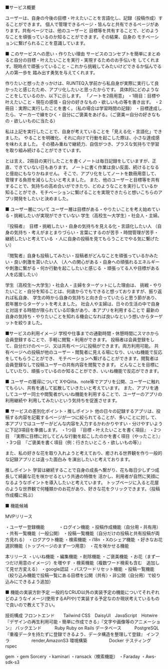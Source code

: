 ■サービス概要

ユーザーは、自身の今後の目標・叶えたいことを言語化し、記録（投稿作成）することができます。
個人で管理できるページ・皆んなと共有できるページがあります。共有ページでは、他のユーザーと
目標等を共有することで、どのようなことを頑張っているのか知ることができます。その結果、自身の
モチベーションに繋げられることを意識しています。


■ このサービスへの思い・作りたい理由
サービスのコンセプトを簡単にまとめると自分の目標・叶えたいことを実行・実現するためのお手伝いを
してくれます。現時点で頑張っていること・これから挑戦してみたいけどできるか悩んでる人の第一歩を
踏み出す勇気を与えてくれます。


作りたいと想ったきっかけは、RUNTEQ入学前から私自身が実際に実行して良かったと感じたため、アプリ化したいと思ったからです。
具体的にどのようなことをしているのか、以下に示します。
「ノートを2冊用意」
・1冊目：目標や叶えたいこと・現在の感情・自分の好きなもの・欲しいもの等を書き出す。
・2冊目：実際に実行したことを書く。（私の場合は学習時間の記録）
・目標達成したら、マーカーで線をひく・自分にご褒美をあげる。（ご褒美＝自分の好きなもの・欲しいものに当たる）

私は上記を実行したことで、自身が考えていることを「見える化・言語化」できました。
やることを明確化、それに向けて行動を起こした際は、小さな達成感を味わえました。
その積み重ねで継続力、自信がつき、プラスな気持ちで学習を取り組み続けることができています。


とは言え、2冊目の実行したことを書くノートは毎日記録をしていますが、正直、できていない日もあります。
ノートに書く作業は良い反面、続けるとなると億劫にもなりかねません。
そこで、アプリ化をしてノートを数冊用意して、管理する負担を減らしたいと考えました。
また、他のユーザーと目標等を共有することで、気持ちの高め合いができたり、どのようなことを実行しているか
知ることができ、モチベーションに繋げることを実現できたらと想いこちらのアプリ開発をしたいと決めました。

■ ユーザー層について
ユーザー層は目標がある・やりたいことを考え始めている・挑戦したいが実現ができていない
学生（高校生〜大学生）・社会人・主婦。

『投稿者』　目標・挑戦したい・自身の気持ちを見える化・言語化したい人
（自身の気持ち・考えがまとまりづらい・言葉にするのが苦手・時間管理が苦手・継続したいと考えている
・人に自身の投稿を見てもらうことでやる気に繋げたい）

『閲覧者』自身も投稿してみたい・投稿者がどんなことを頑張っているかみたい・良い刺激を貰いたい人
（人への関心がある・自身への頑張れるエネルギーや刺激に繋がる・何か行動を起こしたいと感じる
・頑張ってる人や目標がある人を応援したい）

学生（高校生〜大学生）・社会人・主婦をターゲットにした理由は、
挑戦・やりたいこと・自分を知ることは、何歳からでもできると想っておりますが、振り返れば私自身、
学生の時から自身の気持ちと向き合っていたらと思う節があり、若年層からターゲットを考えました。
社会人や主婦は、日々の生活の中で自身と対話する時間が限られている印象があり、本アプリを利用することで
最新の自身の気持ち・やりたいことを知れる機会になれば良いなという想いからターゲットを絞りました。


■サービスの利用イメージ
学校や仕事までの通勤時間・休憩時間にスマホから会員登録することで、手軽に閲覧・利用ができます。
投稿者は会員登録をして、自分だけのページ、又は共有ページに投稿ができます。両方利用可能。
共有ページへの投稿が他のユーザー・閲覧者に見える場になり、いいね機能で反応をしてもらうことができ、
モチベーションへ繋げることができます。閲覧者は会員登録なしで投稿ユーザーの共有内容を閲覧できます。
どんなことを目標にしていたり、頑張っているのか知ることができ、いいね機能で反応ができます。

■ ユーザーの獲得について
XやQiita、note等でアプリを公開、ユーザーに触れてもらい、共有を通して拡散していきたいと考えています。
また、アプリを通してユーザー同士や閲覧者がいいね機能を利用することで、ユーザーのアプリの利用継続や
利用してみたいという気持ちを促進させます。

■ サービスの差別化ポイント・推しポイント
他の日々の記録するアプリは、投稿する内容を記載するページが一つに絞られてることが、多いことに対し
て、本アプリではユーザーがどんな内容を入力するかわかりやすい・分けやすいように下記3項目を準備します。
・1つ目　『目標・叶えたいことを書く項目』
・2つ目　『実際に目標に対してどんな行動を起こしたのかを書く項目（やったこと）』
・3つ目　『ご褒美を書く項目（例：行きたいところ・欲しいもの等）』

また、私の好きな花を取り入れようと考えており、癒される世界観を作り一般的な記録アプリとは違った面白み
を演出したいと考えております。

推しポイント
学習は継続することで自身の成長へ繋がり、花も毎日少しずつ成長して綺麗な花を咲かせるという共通の特徴を
活かし、利用者が自然に笑顔になるようなポイントを導入したいと考えています。
トップページに入ると花屋のような世界観で何種類かのお花があり、好きな花をクリックできます。（投稿作成欄に飛ぶ）


■ 機能候補

MVPリリース

・ユーザー登録機能　　　
・ログイン機能
・投稿作成機能（自分用・共有用）
・共有一覧機能（一般公開）
・投稿一覧機能（自分だけの投稿と共有投稿が両方見れる）
・ログアウト機能
・検索機能
・i18n
・Xのシェア機能
・好きなお花選択機能（トップページのまず一つ用意）
・花を咲かせる機能

本リリース
・いいね機能
・編集機能
・削除機能
・ご褒美機能
・お花（まず一つだけ用意のイメージ）を増やす
・検索機能（複数ワード検索も含む　追加して見せ方変える）
・google認証
・パスワードリセット機能
・投稿一覧機能（絞り込み機能で投稿一覧にある目標を公開（共有）・非公開（自分用）で絞り込みにできるよう追加）


■ 機能の実装方針予定
一般的なCRUD以外の実装予定の機能についてそれぞれどのようなイメージ(使用するAPIや)で実装する予定なのか現状考えているもので良いので教えて下さい。

技術構成
フロントエンド　　Tailwind CSS　DaisyUI　JavaScript　Hotwire
『デザインの再生利用可能・簡単に作成できる』『文字や画像等のアニメーション』
バックエンド　　　Ruby Ruby on Rails
データベース　　　PostgreSQL
『重複データを持たずに登録できるよう、データ構造を整理して登録』
インフラ　　　　　render,AmazonS3 
環境構築　　　　　Docker
テスティング　　　rspec

gem
・gem Sorcery
・kaminari
・ransack（検索機能）
・Faraday
・Aws-sdk-s3
